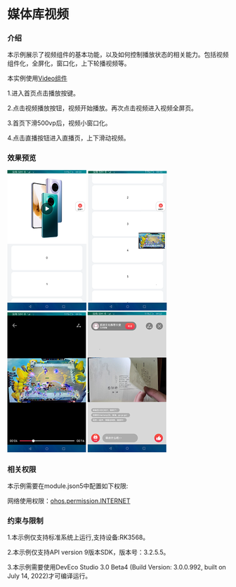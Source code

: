 # 媒体库视频

### 介绍

本示例展示了视频组件的基本功能，以及如何控制播放状态的相关能力。包括视频组件化，全屏化，窗口化，上下轮播视频等。

本实例使用[Video组件](https://gitee.com/openharmony/docs/blob/master/zh-cn/application-dev/reference/arkui-ts/ts-media-components-video.md)

1.进入首页点击播放按键。

2.点击视频播放按钮，视频开始播放。再次点击视频进入视频全屏页。

3.首页下滑500vp后，视频小窗口化。

4.点击直播按钮进入直播页，上下滑动视频。

### 效果预览

![home](screenshots/devices/video.png) ![play1](screenshots/devices/small_video.png)
![play1](screenshots/devices/full.png) ![play1](screenshots/devices/live_video.png)

### 相关权限

本示例需要在module.json5中配置如下权限:

网络使用权限：[ohos.permission.INTERNET](https://gitee.com/openharmony/docs/blob/master/zh-cn/application-dev/security/permission-list.md)


### 约束与限制

1.本示例仅支持标准系统上运行,支持设备:RK3568。

2.本示例仅支持API version 9版本SDK，版本号：3.2.5.5。

3.本示例需要使用DevEco Studio 3.0 Beta4 (Build Version: 3.0.0.992, built on July 14, 2022)才可编译运行。